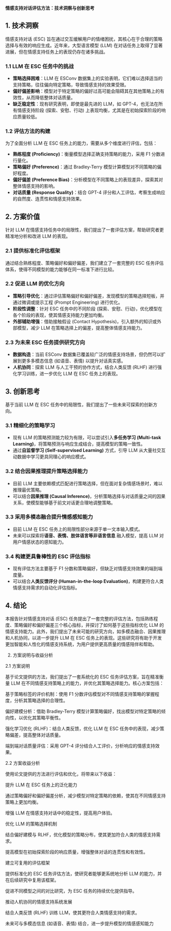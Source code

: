 **情感支持对话评估方法：技术洞察与创新思考**

## 1. 技术洞察

情感支持对话 (ESC) 旨在通过交互缓解用户的情绪困扰，其核心在于合理的策略选择与有效的响应生成。近年来，大型语言模型 (LLM) 在对话任务上取得了显著进展，但在情感支持任务上的表现仍存在诸多挑战。

### 1.1 LLM 在 ESC 任务中的挑战
- **策略选择困难**：LLM 在 ESConv 数据集上的实验表明，它们难以选择适当的支持策略，往往偏向特定策略，导致情感支持的效果受限。
- **偏好偏差影响**：模型对于特定策略的偏好过高可能会阻碍其在其他策略上的有效性，从而降低整体对话质量。
- **缺乏稳定性**：现有研究表明，即使是最先进的 LLM，如 GPT-4，也无法在所有情感支持阶段 (探索、安慰、行动) 上表现均衡，尤其是在初始探索阶段的响应质量较低。

### 1.2 评估方法的构建
为了全面分析 LLM 在 ESC 任务上的能力，需要从多个维度进行评估，包括：
- **熟练程度 (Proficiency)**：衡量模型选择正确支持策略的能力，采用 F1 分数进行量化。
- **策略偏好 (Preference)**：通过 Bradley-Terry 模型计算模型对不同策略的偏好程度。
- **偏好偏差 (Preference Bias)**：分析模型在不同策略上的表现差异，探索其对整体情感支持的影响。
- **对话质量 (Response Quality)**：结合 GPT-4 评分和人工评估，考察生成响应的自然度、连贯性和情感支持效果。

## 2. 方案价值

针对 LLM 在情感支持任务中的局限性，我们提出了一套评估方案，帮助研究者更精准地分析和改进 LLM 的表现。

### 2.1 提供标准化评估框架
通过结合熟练程度、策略偏好和偏好偏差，我们建立了一套完整的 ESC 任务评估体系，使得不同模型的能力能够在同一标准下进行比较。

### 2.2 促进 LLM 的优化方向
- **策略引导优化**：通过评估策略偏好和偏好偏差，发现模型的策略选择短板，并通过微调或提示工程 (Prompt Engineering) 进行优化。
- **阶段性调整**：针对 ESC 任务中的不同阶段 (探索、安慰、行动)，优化模型在各个阶段的表现，使其情感支持能力更加均衡。
- **外部辅助增强**：借助接触假设 (Contact Hypothesis)，引入额外的知识或外部模型，减少 LLM 在策略选择上的偏差，提高整体情感支持能力。

### 2.3 为未来 ESC 任务提供研究方向
- **数据构造**：当前 ESConv 数据集已覆盖较广泛的情感支持场景，但仍然可以扩展到更多多模态信息 (如语音、表情) 以提升对话真实感。
- **人机协同**：探索 LLM 与人工干预的协作方式，结合人类反馈 (RLHF) 进行强化学习训练，进一步优化 LLM 在 ESC 任务上的表现。

## 3. 创新思考

基于当前 LLM 在 ESC 任务中的局限性，我们提出了一些未来可探索的创新方向。

### 3.1 精细化的策略学习
- 现有 LLM 的策略预测能力较为有限，可以尝试引入**多任务学习 (Multi-task Learning)**，将策略预测与响应生成结合，提高模型的策略一致性。
- 通过**自监督学习 (Self-supervised Learning)** 方式，引导 LLM 从大量社交互动数据中学习更具同理心的响应模式。

### 3.2 结合因果推理提升策略选择能力
- 目前 LLM 主要依赖模式匹配进行策略选择，但在面对复杂情感场景时，难以推理最优策略。
- 可以结合**因果推理 (Causal Inference)**，分析策略选择与对话质量之间的因果关系，使模型能够基于前文对话更合理地调整策略。

### 3.3 采用多模态融合提升情感感知能力
- 目前 LLM 在 ESC 任务上的局限性部分来源于单一文本输入模式。
- 未来可以探索将**语音、表情、肢体语言等非语言信息** 融入模型，提高 LLM 对用户情感状态的感知能力。

### 3.4 构建更具鲁棒性的 ESC 评估指标
- 现有评估方法主要基于 F1 分数和策略偏好，但缺乏对情感支持效果的端到端度量。
- 可以结合**人类反馈评分 (Human-in-the-loop Evaluation)**，构建更符合人类情感支持需求的自动化评估指标。

## 4. 结论

本报告针对情感支持对话 (ESC) 任务提出了一套完整的评估方法，包括熟练程度、策略偏好和偏好偏差三个核心指标，并探讨了如何基于这些指标优化 LLM 的情感支持能力。此外，我们提出了未来可能的研究方向，如多模态融合、因果推理和人机协同，以进一步提升 LLM 在 ESC 任务上的表现。这些研究将有助于开发更加智能和人性化的情感支持系统，为用户提供更高质量的情感陪伴和帮助。

2. 方案说明与收益分析

2.1 方案说明

基于论文提供的方法，我们提出了一套系统化的 ESC 任务评估方案，旨在精准衡量 LLM 在不同情感支持策略上的能力，并优化其策略选择能力。核心方案包括：

基于策略标签的评价机制：使用 F1 分数评估模型对不同情感支持策略的掌握程度，分析其策略选择的合理性。

偏好建模分析：借助 Bradley-Terry 模型计算策略偏好，找出模型对特定策略的倾向性，以优化其策略平衡性。

强化学习优化 (RLHF)：结合人类反馈，优化 LLM 在 ESC 任务中的表现，减少策略偏差，提高整体对话质量。

端到端对话质量评估：采用 GPT-4 评分结合人工评价，分析响应的情感支持效果。

2.2 方案收益分析

使用论文提供的方法进行评估和优化，将带来以下收益：

提升 LLM 在 ESC 任务上的泛化能力

通过策略偏好和偏好偏差分析，减少模型对特定策略的依赖，使其在不同情感支持策略上更加均衡。

增强 LLM 在情感支持对话中的稳定性，提高用户体验。

优化 LLM 的策略选择机制

结合偏好建模与 RLHF，优化模型的策略分布，使其更加符合人类的情感支持需求。

提高模型在初始探索阶段的响应质量，增强整体对话的连贯性和有效性。

建立可复用的评估框架

提供标准化的 ESC 任务评估方法，使研究者能够更系统地分析 LLM 的能力，并在后续研究中复用该框架。

促进不同模型之间的对比研究，为 ESC 任务的持续优化提供指导。

推动人机协同的情感支持系统发展

结合人类反馈 (RLHF) 训练 LLM，使其更符合人类情感支持的需求。

未来可与多模态信息 (如语音、表情) 结合，进一步提升模型的情感感知能力
